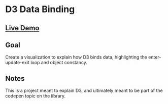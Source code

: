 # D3 Data Binding

## [Live Demo](https://codepen.io/borntofrappe/full/LwzRyb)

## Goal

Create a visualization to explain how D3 binds data, highlighting the enter-update-exit loop and object constancy.

## Notes

This is a project meant to explain D3, and ultimately meant to be part of the codepen topic on the library.